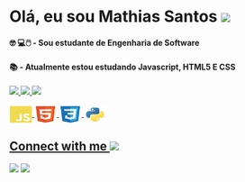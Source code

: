 # Olá, eu sou Mathias Santos <img src=https://raw.githubusercontent.com/TheDudeThatCode/TheDudeThatCode/master/Assets/gandalf_parrot.gif width="30">

<h4>🤓 💻🖱️ - Sou estudante de Engenharia de Software</h4>
<h4>📚 - Atualmente estou estudando Javascript, HTML5 E CSS</h4>
 <div>
  <a href="https://github.com/Mathias-Santos">
  <img height="180em" src="https://github-readme-stats.vercel.app/api?username=Mathias-Santos&show_icons=true&theme=dark&include_all_commits=true&count_private=true"/>
  <img height="180em" src="https://github-readme-stats.vercel.app/api/top-langs/?username=Mathias-Santos&layout=compact&langs_count=7&theme=dark"/>
    <img src=https://raw.githubusercontent.com/TheDudeThatCode/TheDudeThatCode/master/Assets/Developer.gif width="110">
  
</div>
  
<div style="display: inline_block"><br>
  <img align="center" alt="Mathias-Js" height="30" width="40" src="https://raw.githubusercontent.com/devicons/devicon/master/icons/javascript/javascript-plain.svg">
  <img align="center" alt="Mathias-HTML" height="30" width="40" src="https://raw.githubusercontent.com/devicons/devicon/master/icons/html5/html5-original.svg">
  <img align="center" alt="Mathias-CSS" height="30" width="40" src="https://raw.githubusercontent.com/devicons/devicon/master/icons/css3/css3-original.svg">
  <img align="center" alt="Mathias-Python" height="30" width="40" src="https://raw.githubusercontent.com/devicons/devicon/master/icons/python/python-original.svg">
</div>
 
  ##
  
  <div>
   <h2>Connect with me <img src=https://raw.githubusercontent.com/TheDudeThatCode/TheDudeThatCode/master/Assets/Handshake.gif width="70"></h2>
  <a href = "mailto:pgo.mathias@gmail.com"><img src="https://img.shields.io/badge/-Gmail-%23333?style=for-the-badge&logo=gmail&logoColor=white" target="_blank"></a>
  <a href="https://www.linkedin.com/in/mathias-santos" target="_blank"><img src="https://img.shields.io/badge/-LinkedIn-%230077B5?style=for-the-badge&logo=linkedin&logoColor=white" target="_blank"></a> 
    
  
    
  </div>
  



